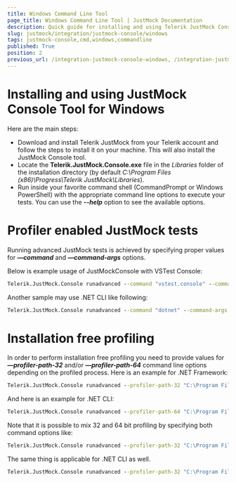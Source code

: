 ```yaml
---
title: Windows Command Line Tool
page_title: Windows Command Line Tool | JustMock Documentation
description: Quick guide for installing and using Telerik JustMock Console as Windows Command Line tool
slug: justmock/integration/justmock-console/windows
tags: justmock-console,cmd,windows,commandline
published: True
position: 2
previous_url: /integration-justmock-console-windows, /integration-justmock-console-windows.html
---
```


# Installing and using JustMock Console Tool for Windows

Here are the main steps:

* Download and install Telerik JustMock from your Telerik account and follow the steps to install it on your machine. This will also install the JustMock Console tool.
* Locate the **Telerik.JustMock.Console.exe** file in the *Libraries* folder of the installation directory (by default *C:\Program Files (x86)\Progress\Telerik JustMock\Libraries*).
* Run inside your favorite command shell (CommandPrompt or Windows PowerShell) with the appropriate command line options to execute your tests. You can use the ***--help*** option to see the available options.

# Profiler enabled JustMock tests

Running advanced JustMock tests is achieved by specifying proper values for ***—command*** and ***—command-args*** options.

Below is example usage of JustMockConsole with VSTest Console:

```bat
Telerik.JustMock.Console runadvanced --command "vstest.console" --command-args "C:\full\path\to\JustMock.Tests.dll"
```

Another sample may use .NET CLI like following:

```bat
Telerik.JustMock.Console runadvanced --command "dotnet" --command-args "vstest \"C:\full\path\to\JustMock.Tests.dll\""
```

# Installation free profiling  

In order to perform installation free profiling you need to provide values for ***—profiler-path-32*** and/or ***—profiler-path-64*** command line options depending on the profiled process. Here is an example for .NET Framework:

```bat
Telerik.JustMock.Console runadvanced --profiler-path-32 "C:\Program Files (x86)\Progress\Telerik JustMock\Libraries\CodeWeaver\32\Telerik.CodeWeaver.Profiler.dll" --command "vstest.console" --command-args "C:\full\path\to\JustMock.Tests.dll"
```

And here is an example for .NET CLI:

```bat
Telerik.JustMock.Console runadvanced --profiler-path-64 "C:\Program Files (x86)\Progress\Telerik JustMock\Libraries\CodeWeaver\64\Telerik.CodeWeaver.Profiler.dll" --command "dotnet" --command-args "vstest \"C:\full\path\to\JustMock.Tests.dll\""
```

Note that it is possible to mix 32 and 64 bit profiling by specifying both command options like:

```bat
Telerik.JustMock.Console runadvanced --profiler-path-32 "C:\Program Files (x86)\Progress\Telerik JustMock\Libraries\CodeWeaver\32\Telerik.CodeWeaver.Profiler.dll" --profiler-path-64 "C:\Program Files (x86)\Progress\Telerik JustMock\Libraries\CodeWeaver\64\Telerik.CodeWeaver.Profiler.dll" --command "vstest.console" --command-args "C:\full\path\to\JustMock.Tests.dll"
```

The same thing is applicable for .NET CLI as well.

```bat
Telerik.JustMock.Console runadvanced --profiler-path-32 "C:\Program Files (x86)\Progress\Telerik JustMock\Libraries\CodeWeaver\32\Telerik.CodeWeaver.Profiler.dll" --profiler-path-64 "C:\Program Files (x86)\Progress\Telerik JustMock\Libraries\CodeWeaver\64\Telerik.CodeWeaver.Profiler.dll" --command "dotnet" --command-args "vstest \"C:\full\path\to\JustMock.Tests.dll\""
```
